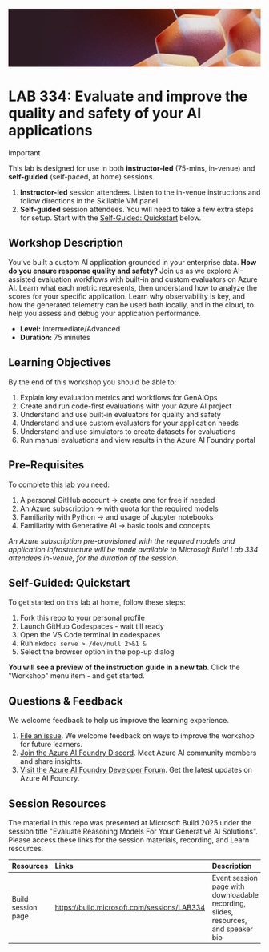 <p align="center">
<img src="img/banner.jpg" alt="decorative banner" width="1200"/>
</p>

# LAB 334: Evaluate and improve the quality and safety of your AI applications

> [!IMPORTANT]  
> This lab is designed for use in both **instructor-led** (75-mins, in-venue) and **self-guided** (self-paced, at home) sessions.
> 1. **Instructor-led** session attendees. Listen to the in-venue instructions and follow directions in the Skillable VM panel.
> 1. **Self-guided** session attendees. You will need to take a few extra steps for setup. Start with the [Self-Guided: Quickstart](#self-guided-quickstart) below.


## Workshop Description

You’ve built a custom AI application grounded in your enterprise data. **How do you ensure response quality and safety?** Join us as we explore AI-assisted evaluation workflows with built-in and custom evaluators on Azure AI. Learn what each metric represents, then understand how to analyze the scores for your specific application. Learn why observability is key, and how the generated telemetry can be used both locally, and in the cloud, to help you assess and debug your application performance.  

- **Level:** Intermediate/Advanced
- **Duration:** 75 minutes


## Learning Objectives

By the end of this workshop you should be able to:

1. Explain key evaluation metrics and workflows for GenAIOps
1. Create and run code-first evaluations with your Azure AI project
1. Understand and use built-in evaluators for quality and safety
1. Understand and use custom evaluators for your application needs
1. Understand and use simulators to create datasets for evaluations
1. Run manual evaluations and view results in the Azure AI Foundry portal

## Pre-Requisites

To complete this lab you need:

1. A personal GitHub account → create one for free if needed
1. An Azure subscription → with quota for the required models
1. Familiarity with Python → and usage of Jupyter notebooks
1. Familiarity with Generative AI → basic tools and concepts

_An Azure subscription pre-provisioned with the required models and application infrastructure will be made available to Microsoft Build Lab 334 attendees in-venue, for the duration of the session._

## Self-Guided: Quickstart

To get started on this lab at home, follow these steps:

1. Fork this repo to your personal profile
1. Launch GitHub Codespaces - wait till ready
1. Open the VS Code terminal in codespaces 
1. Run `mkdocs serve > /dev/null 2>&1 &`
1. Select the browser option in the pop-up dialog


**You will see a preview of the instruction guide in a new tab**. Click the "Workshop" menu item - and get started.


## Questions & Feedback

We welcome feedback to help us improve the learning experience. 

1. [File an issue](https://github.com/microsoft/BUILD25-LAB334/issues/new). We welcome feedback on ways to improve the workshop for future learners.
1. [Join the Azure AI Foundry Discord](https://aka.ms/azureaifoundry/discord). Meet Azure AI community members and share insights.
1. [Visit the Azure AI Foundry Developer Forum](https://aka.ms/azureaifoundry/forum). Get the latest updates on Azure AI Foundry.


## Session Resources 

The material in this repo was presented at Microsoft Build 2025 under the session title "Evaluate Reasoning Models For Your Generative AI Solutions". Please access these links for the session materials, recording, and Learn resources. 

| Resources          | Links                             | Description        |
|:-------------------|:----------------------------------|:-------------------|
| Build session page | https://build.microsoft.com/sessions/LAB334 | Event session page with downloadable recording, slides, resources, and speaker bio |












